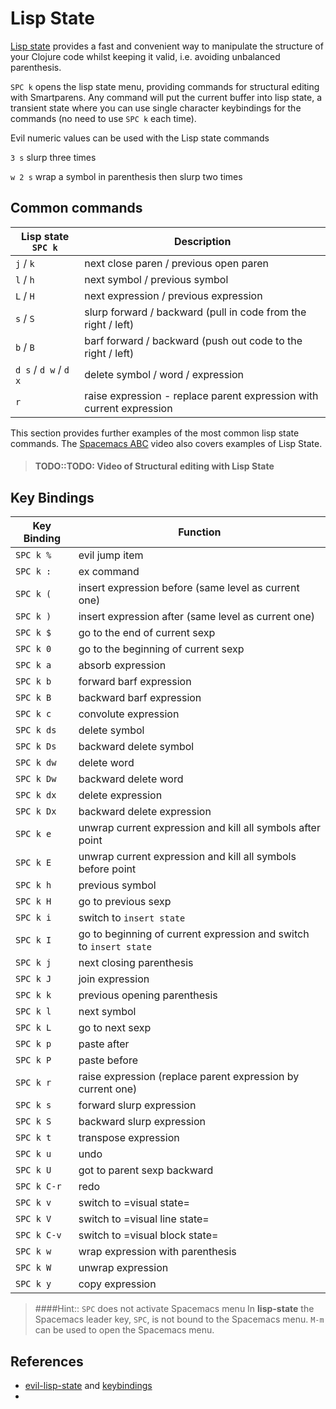 # Lisp State

[Lisp state](https://develop.spacemacs.org/layers/+spacemacs/spacemacs-evil/README.html) provides a fast and convenient way to manipulate the structure of your Clojure code whilst keeping it valid, i.e. avoiding unbalanced parenthesis.

`SPC k` opens the lisp state menu, providing commands for structural editing with Smartparens.  Any command will put the current buffer into lisp state, a transient state where you can use single character keybindings for the commands (no need to use `SPC k` each time).

Evil numeric values can be used with the Lisp state commands

`3 s` slurp three times

`w 2 s` wrap a symbol in parenthesis then slurp two times


## Common commands

| Lisp state `SPC k`    | Description                                                          |
|-----------------------|----------------------------------------------------------------------|
| `j` /  `k`            | next close paren / previous open paren                               |
| `l` /  `h`            | next symbol / previous symbol                                        |
| `L` /  `H`            | next expression / previous expression                                |
| `s` /  `S`            | slurp forward / backward (pull in code from the right / left)        |
| `b` / `B`             | barf forward / backward (push out code to the right / left)          |
| `d s` / `d w` / `d x` | delete symbol / word / expression                                    |
| `r`                   | raise expression - replace parent expression with current expression |

This section provides further examples of the most common lisp state commands.  The [Spacemacs ABC](https://youtu.be/fYsqaAL8HSU?t=710) video also covers examples of Lisp State.


> #### TODO::TODO: Video of Structural editing with Lisp State

## Key Bindings

| Key Binding | Function                                                           |
|-------------|--------------------------------------------------------------------|
| `SPC k %`   | evil jump item                                                     |
| `SPC k :`   | ex command                                                         |
| `SPC k (`   | insert expression before (same level as current one)               |
| `SPC k )`   | insert expression after (same level as current one)                |
| `SPC k $`   | go to the end of current sexp                                      |
| `SPC k 0`   | go to the beginning of current sexp                                |
| `SPC k a`   | absorb expression                                                  |
| `SPC k b`   | forward barf expression                                            |
| `SPC k B`   | backward barf expression                                           |
| `SPC k c`   | convolute expression                                               |
| `SPC k ds`  | delete symbol                                                      |
| `SPC k Ds`  | backward delete symbol                                             |
| `SPC k dw`  | delete word                                                        |
| `SPC k Dw`  | backward delete word                                               |
| `SPC k dx`  | delete expression                                                  |
| `SPC k Dx`  | backward delete expression                                         |
| `SPC k e`   | unwrap current expression and kill all symbols after point         |
| `SPC k E`   | unwrap current expression and kill all symbols before point        |
| `SPC k h`   | previous symbol                                                    |
| `SPC k H`   | go to previous sexp                                                |
| `SPC k i`   | switch to `insert state`                                           |
| `SPC k I`   | go to beginning of current expression and switch to `insert state` |
| `SPC k j`   | next closing parenthesis                                           |
| `SPC k J`   | join expression                                                    |
| `SPC k k`   | previous opening parenthesis                                       |
| `SPC k l`   | next symbol                                                        |
| `SPC k L`   | go to next sexp                                                    |
| `SPC k p`   | paste after                                                        |
| `SPC k P`   | paste before                                                       |
| `SPC k r`   | raise expression (replace parent expression by current one)        |
| `SPC k s`   | forward slurp expression                                           |
| `SPC k S`   | backward slurp expression                                          |
| `SPC k t`   | transpose expression                                               |
| `SPC k u`   | undo                                                               |
| `SPC k U`   | got to parent sexp backward                                        |
| `SPC k C-r` | redo                                                               |
| `SPC k v`   | switch to =visual state=                                           |
| `SPC k V`   | switch to =visual line state=                                      |
| `SPC k C-v` | switch to =visual block state=                                     |
| `SPC k w`   | wrap expression with parenthesis                                   |
| `SPC k W`   | unwrap expression                                                  |
| `SPC k y`   | copy expression                                                    |

> ####Hint:: `SPC` does not activate Spacemacs menu
> In **lisp-state** the Spacemacs leader key, `SPC`, is not bound to the Spacemacs menu.  `M-m` can be used to open the Spacemacs menu.


## References
* [evil-lisp-state](https://github.com/syl20bnr/evil-lisp-state) and [keybindings](https://github.com/syl20bnr/evil-lisp-state#key-bindings)
* [smartparens-link]: https://github.com/Fuco1/smartparens/wiki
